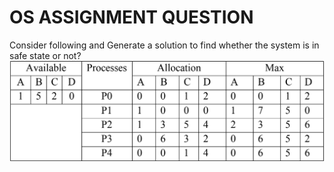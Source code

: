 # OS ASSIGNMENT QUESTION
Consider following and Generate a solution to find whether the system is in safe state or not?
![](Capture.PNG)
